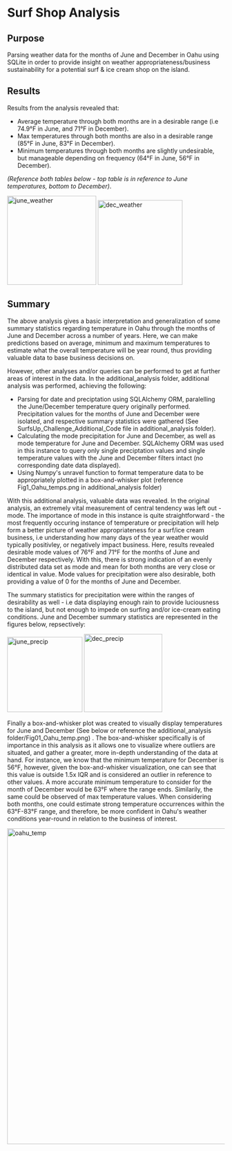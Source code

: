 # Surf Shop Analysis
## Purpose
Parsing weather data for the months of June and December in Oahu using SQLite in order to provide insight on weather appropriateness/business sustainability for a potential surf & ice cream shop on the island.

## Results 
Results from the analysis revealed that:
- Average temperature through both months are in a desirable range (i.e 74.9°F in June, and 71°F in December).
- Max temperatures through both months are also in a desirable range (85°F in June, 83°F in December). 
- Minimum temperatures through both months are slightly undesirable, but manageable depending on frequency (64°F in June, 56°F in December). 

*(Reference both tables below - top table is in reference to June temperatures, bottom to December)*.

<img width="206" alt="june_weather" src="https://user-images.githubusercontent.com/79600550/116790958-24d14980-aa85-11eb-85a7-c81291a842e3.png">

<img width="196" alt="dec_weather" src="https://user-images.githubusercontent.com/79600550/116790961-269b0d00-aa85-11eb-9165-920e7a730d1c.png">

## Summary 
The above analysis gives a basic interpretation and generalization of some summary statistics regarding temperature in Oahu through the months of June and December across a number of years. Here, we can make predictions based on average, minimum and maximum temperatures to estimate what the overall temperature will be year round, thus providing valuable data to base business decisions on. 

However, other analyses and/or queries can be performed to get at further areas of interest in the data. In the additional_analysis folder, additional analysis was performed, achieving the following:
- Parsing for date and preciptation using SQLAlchemy ORM, paralelling the June/December temperature query originally performed. Precipitation values for the months of June and December were isolated, and respective summary statistics were gathered (See SurfsUp_Challenge_Additional_Code file in additional_analysis folder).
- Calculating the mode precipitation for June and December, as well as mode temperature for June and December. SQLAlchemy ORM was used in this instance to query only single preciptation values and single temperature values with the June and December filters intact (no corresponding date data displayed). 
- Using Numpy's unravel function to format temperature data to be appropriately plotted in a box-and-whisker plot (reference Fig1_Oahu_temps.png in additional_analysis folder)

With this additional analysis, valuable data was revealed. In the original analysis, an extremely vital measurement of central tendency was left out - mode. The importance of mode in this instance is quite straightforward - the most frequently occuring instance of temperature or precipitation will help form a better picture of weather appropriateness for a surf/ice cream business, i.e understanding how many days of the year weather would typically positivley, or negatively impact business. Here, results revealed desirable mode values of 76°F and 71°F for the months of June and December respectively. With this, there is strong indication of an evenly distributed data set as mode and mean for both months are very close or identical in value. Mode values for precipitation were also desirable, both providing a value of 0 for the months of June and December.

The summary statistics for precipitation were within the ranges of desirability as well - i.e data displaying enough rain to provide luciousness to the island, but not enough to impede on surfing and/or ice-cream eating conditions. June and December summary statistics are represented in the figures below, repsectively:

<img width="174" alt="june_precip" src="https://user-images.githubusercontent.com/79600550/116794202-450b0380-aa99-11eb-999c-0451d0f7239f.png">

<img width="181" alt="dec_precip" src="https://user-images.githubusercontent.com/79600550/116794204-463c3080-aa99-11eb-8d1d-ff9cffbb74e9.png">

Finally a box-and-whisker plot was created to visually display temperatures for June and December (See below or reference the additional_analysis folder/Fig01_Oahu_temp.png) . The box-and-whisker specifically is of importance in this analysis as it allows one to visualize where outliers are situated, and gather a greater, more in-depth understanding of the data at hand. For instance, we know that the minimum temperature for December is 56°F, however, given the box-and-whisker visualization, one can see that this value is outside 1.5x IQR and is considered an outlier in reference to other values. A more accurate minimum temperature to consider for the month of December would be 63°F where the range ends. Similarily, the same could be observed of max temperature values. When considering both months, one could estimate strong temperature occurrences within the 63°F-83°F range, and therefore, be more confident in Oahu's weather conditions year-round in relation to the business of interest.

<img width="731" alt="oahu_temp" src="https://user-images.githubusercontent.com/79600550/116794328-3ec95700-aa9a-11eb-8403-ff242ddb1d16.png">
